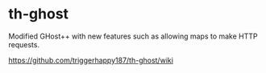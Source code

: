 # th-ghost
Modified GHost++ with new features such as allowing maps to make HTTP requests.

https://github.com/triggerhappy187/th-ghost/wiki
